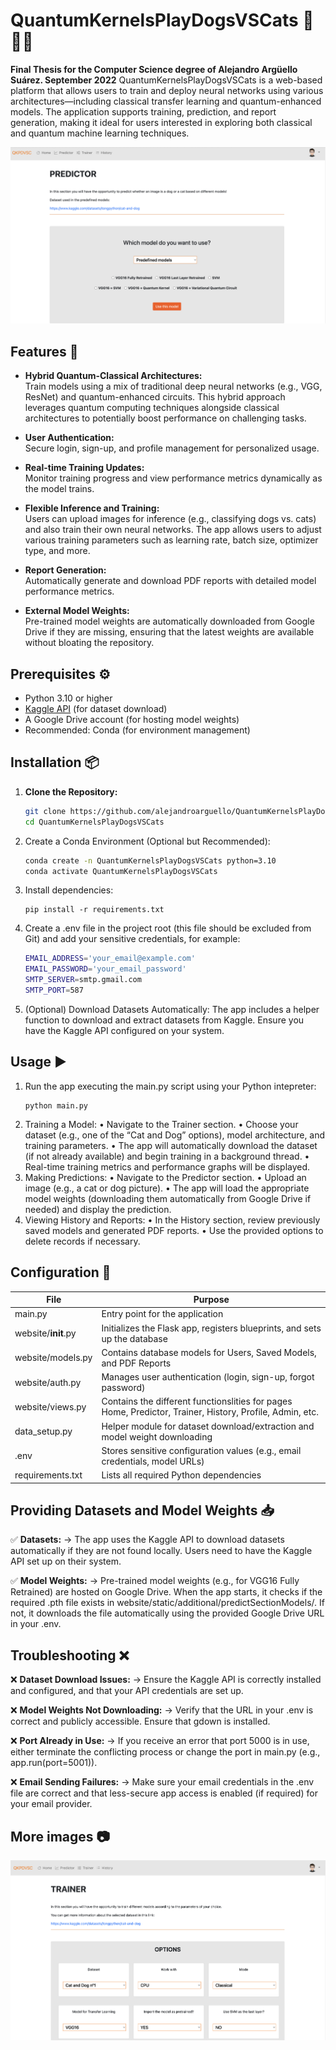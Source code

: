 # QuantumKernelsPlayDogsVSCats 🐶🐱🔬

**Final Thesis for the Computer Science degree of Alejandro Argüello Suárez. September 2022**
QuantumKernelsPlayDogsVSCats is a web-based platform that allows users to train and deploy neural networks using various architectures—including classical transfer learning and quantum-enhanced models. The application supports training, prediction, and report generation, making it ideal for users interested in exploring both classical and quantum machine learning techniques.

![Application Screenshot](website/static/images/readme_image1.png)


## Features 🚀

- **Hybrid Quantum-Classical Architectures:**  
  Train models using a mix of traditional deep neural networks (e.g., VGG, ResNet) and quantum-enhanced circuits. This hybrid approach leverages quantum computing techniques alongside classical architectures to potentially boost performance on challenging tasks.

- **User Authentication:**  
  Secure login, sign-up, and profile management for personalized usage.

- **Real-time Training Updates:**  
  Monitor training progress and view performance metrics dynamically as the model trains.

- **Flexible Inference and Training:**  
  Users can upload images for inference (e.g., classifying dogs vs. cats) and also train their own neural networks. The app allows users to adjust various training parameters such as learning rate, batch size, optimizer type, and more.

- **Report Generation:**  
  Automatically generate and download PDF reports with detailed model performance metrics.

- **External Model Weights:**  
  Pre-trained model weights are automatically downloaded from Google Drive if they are missing, ensuring that the latest weights are available without bloating the repository.


## Prerequisites ⚙️

- Python 3.10 or higher
- [Kaggle API](https://github.com/Kaggle/kaggle-api) (for dataset download)
- A Google Drive account (for hosting model weights)
- Recommended: Conda (for environment management)

## Installation 📦

1. **Clone the Repository:**

   ```bash
   git clone https://github.com/alejandroarguello/QuantumKernelsPlayDogsVSCats.git
   cd QuantumKernelsPlayDogsVSCats

2. Create a Conda Environment (Optional but Recommended):
   ```bash
   conda create -n QuantumKernelsPlayDogsVSCats python=3.10
   conda activate QuantumKernelsPlayDogsVSCats

3. Install dependencies:
   ```
   pip install -r requirements.txt

4. Create a .env file in the project root (this file should be excluded from Git) and add your sensitive credentials, for example:
   ```bash
   EMAIL_ADDRESS='your_email@example.com'
   EMAIL_PASSWORD='your_email_password'
   SMTP_SERVER=smtp.gmail.com
   SMTP_PORT=587

5. (Optional) Download Datasets Automatically:
   The app includes a helper function to download and extract datasets from Kaggle. Ensure you have the Kaggle API configured on your system.


## Usage ▶️
1. Run the app executing the main.py script using your Python intepreter:
   ```
   python main.py

2.	Training a Model:
	•	Navigate to the Trainer section.
	•	Choose your dataset (e.g., one of the “Cat and Dog” options), model architecture, and training parameters.
	•	The app will automatically download the dataset (if not already available) and begin training in a background thread.
	•	Real-time training metrics and performance graphs will be displayed.
3.	Making Predictions:
   •	Navigate to the Predictor section.
   •	Upload an image (e.g., a cat or dog picture).
   •	The app will load the appropriate model weights (downloading them automatically from Google Drive if needed) and display the prediction.
4.	Viewing History and Reports:
   •	In the History section, review previously saved models and generated PDF reports.
   •	Use the provided options to delete records if necessary.


## Configuration 🔧

| File      | Purpose |
| ----------- | ----------- |
| main.py      | Entry point for the application       |
| website/__init__.py   | Initializes the Flask app, registers blueprints, and sets up the database        |
| website/models.py   | Contains database models for Users, Saved Models, and PDF Reports       |
| website/auth.py  | Manages user authentication (login, sign-up, forgot password)        |
| website/views.py  | Contains the different functionslities for pages Home, Predictor, Trainer, History, Profile, Admin, etc.        |
| data_setup.py   | Helper module for dataset download/extraction and model weight downloading       |
| .env  | Stores sensitive configuration values (e.g., email credentials, model URLs)       |
| requirements.txt  | Lists all required Python dependencies       |


## Providing Datasets and Model Weights 📥

✅ **Datasets:** &rarr; The app uses the Kaggle API to download datasets automatically if they are not found locally. Users need to have the Kaggle API set up on their system.

✅ **Model Weights:** &rarr; Pre-trained model weights (e.g., for VGG16 Fully Retrained) are hosted on Google Drive. When the app starts, it checks if the required .pth file exists in website/static/additional/predictSectionModels/. If not, it downloads the file automatically using the provided Google Drive URL in your .env.


## Troubleshooting ❌

❌ **Dataset Download Issues:** &rarr; Ensure the Kaggle API is correctly installed and configured, and that your API credentials are set up.

❌ **Model Weights Not Downloading:** &rarr; Verify that the URL in your .env is correct and publicly accessible. Ensure that gdown is installed.

❌ **Port Already in Use:** &rarr; If you receive an error that port 5000 is in use, either terminate the conflicting process or change the port in main.py (e.g., app.run(port=5001)).

❌ **Email Sending Failures:** &rarr; Make sure your email credentials in the .env file are correct and that less-secure app access is enabled (if required) for your email provider.

## More images 📷
![Application Screenshot2](website/static/images/readme_image2.png)
